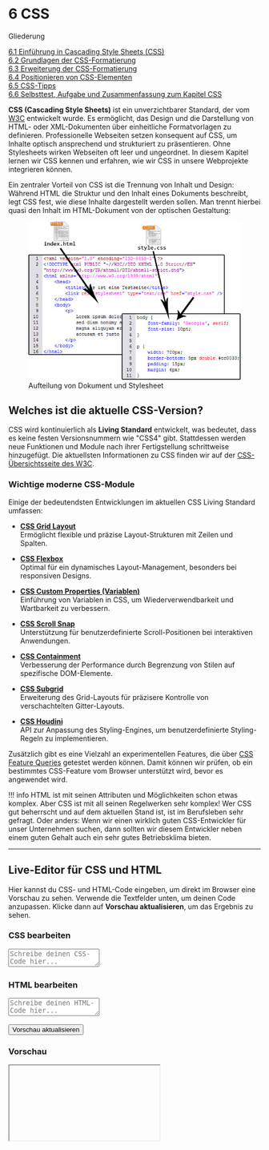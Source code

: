 # 6 CSS

Gliederung

[6.1 Einführung in Cascading Style Sheets (CSS)](6.1_Einfuehrung_in_Cascading_Style_Sheets.md)<br>
[6.2 Grundlagen der CSS-Formatierung](6.2_Grundlagen_der_CSS_Formatierung.md)<br>
[6.3 Erweiterung der CSS-Formatierung](6.3_Erweiterung_der_CSS_Formatierung.md)<br>
[6.4 Positionieren von CSS-Elementen](6.4_Positionieren_von_CSS_Elementen.md)<br>
[6.5 CSS-Tipps](6.5_CSS_Tipps.md)<br>
[6.6 Selbsttest, Aufgabe und Zusammenfassung zum Kapitel CSS](6.6_Selbsttest_Aufgabe_und_Zusammenfassung_zum_Kapitel_CSS.md)<br>  

**CSS (Cascading Style Sheets)** ist ein unverzichtbarer Standard, der vom [W3C](https://www.w3.org/) entwickelt wurde. Es ermöglicht, das Design und die Darstellung von HTML- oder XML-Dokumenten über einheitliche Formatvorlagen zu definieren. Professionelle Webseiten setzen konsequent auf CSS, um Inhalte optisch ansprechend und strukturiert zu präsentieren. Ohne Stylesheets wirken Webseiten oft leer und ungeordnet. In diesem Kapitel lernen wir CSS kennen und erfahren, wie wir CSS in unsere Webprojekte integrieren können.

Ein zentraler Vorteil von CSS ist die Trennung von Inhalt und Design: Während HTML die Struktur und den Inhalt eines Dokuments beschreibt, legt CSS fest, wie diese Inhalte dargestellt werden sollen. Man trennt hierbei quasi den Inhalt im HTML-Dokument von der optischen Gestaltung:

<figure>
  <img src="media/4_3_aufteilung_dokustyle.jpg" alt="Aufteilung von Dokument und Stylesheet">
  <figcaption>Aufteilung von Dokument und Stylesheet</figcaption>
</figure>

## Welches ist die aktuelle CSS-Version?

CSS wird kontinuierlich als **Living Standard** entwickelt, was bedeutet, dass es keine festen Versionsnummern wie "CSS4" gibt. Stattdessen werden neue Funktionen und Module nach ihrer Fertigstellung schrittweise hinzugefügt. Die aktuellsten Informationen zu CSS finden wir auf der [CSS-Übersichtsseite des W3C](https://www.w3.org/Style/CSS/).

### Wichtige moderne CSS-Module

Einige der bedeutendsten Entwicklungen im aktuellen CSS Living Standard umfassen:

- [**CSS Grid Layout**](https://developer.mozilla.org/en-US/docs/Web/CSS/CSS_Grid_Layout)<br>
  Ermöglicht flexible und präzise Layout-Strukturen mit Zeilen und Spalten.

- [**CSS Flexbox**](https://developer.mozilla.org/en-US/docs/Web/CSS/CSS_Flexible_Box_Layout)<br>
  Optimal für ein dynamisches Layout-Management, besonders bei responsiven Designs.

- [**CSS Custom Properties (Variablen)**](https://developer.mozilla.org/en-US/docs/Web/CSS/Using_CSS_custom_properties)<br>
  Einführung von Variablen in CSS, um Wiederverwendbarkeit und Wartbarkeit zu verbessern.

- [**CSS Scroll Snap**](https://developer.mozilla.org/en-US/docs/Web/CSS/CSS_Scroll_Snap)<br>
  Unterstützung für benutzerdefinierte Scroll-Positionen bei interaktiven Anwendungen.

- [**CSS Containment**](https://developer.mozilla.org/en-US/docs/Web/CSS/CSS_Containment)<br>
  Verbesserung der Performance durch Begrenzung von Stilen auf spezifische DOM-Elemente.

- [**CSS Subgrid**](https://developer.mozilla.org/en-US/docs/Web/CSS/CSS_Grid_Layout/Subgrid)<br>
  Erweiterung des Grid-Layouts für präzisere Kontrolle von verschachtelten Gitter-Layouts.

- [**CSS Houdini**](https://developer.mozilla.org/en-US/docs/Web/CSS/CSS_Houdini)<br>
  API zur Anpassung des Styling-Engines, um benutzerdefinierte Styling-Regeln zu implementieren.

Zusätzlich gibt es eine Vielzahl an experimentellen Features, die über [CSS Feature Queries](https://developer.mozilla.org/en-US/docs/Web/CSS/@supports) getestet werden können. Damit können wir prüfen, ob ein bestimmtes CSS-Feature vom Browser unterstützt wird, bevor es angewendet wird.

!!! info
    HTML ist mit seinen Attributen und Möglichkeiten schon etwas komplex. Aber CSS ist mit all seinen Regelwerken sehr komplex! Wer CSS gut beherrscht und auf dem aktuellen Stand ist, ist im Berufsleben sehr gefragt. Oder anders: Wenn wir einen wirklich guten CSS-Entwickler für unser Unternehmen suchen, dann sollten wir diesem Entwickler neben einem guten Gehalt auch ein sehr gutes Betriebsklima bieten.

---

## Live-Editor für CSS und HTML

Hier kannst du CSS- und HTML-Code eingeben, um direkt im Browser eine Vorschau zu sehen. Verwende die Textfelder unten, um deinen Code anzupassen. Klicke dann auf **Vorschau aktualisieren**, um das Ergebnis zu sehen.


<div id="live-editor">
  <!-- Eingabefeld für CSS -->
  <h3>CSS bearbeiten</h3>
  <textarea id="css-input" placeholder="Schreibe deinen CSS-Code hier..."></textarea>
  
  <!-- Eingabefeld für HTML -->
  <h3>HTML bearbeiten</h3>
  <textarea id="html-input" placeholder="Schreibe deinen HTML-Code hier..."></textarea>
  
  <!-- Button zur Aktualisierung -->
  <button id="update-preview">Vorschau aktualisieren</button>
  
  <!-- Vorschau Iframe -->
  <h3>Vorschau</h3>
  <iframe id="preview-frame"></iframe>
</div>
